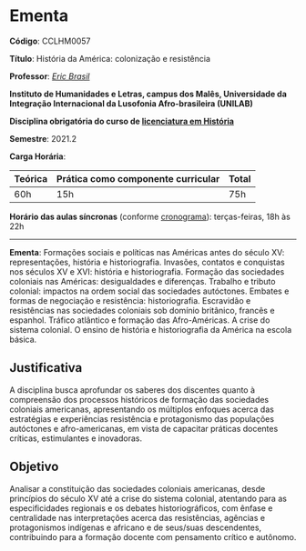# Ementa

**Código**: CCLHM0057

**Título**: História da América: colonização e resistência

**Professor**: [_Eric Brasil_](https://ericbrasiln.github.io)

**Instituto de Humanidades e Letras, campus dos Malês, Universidade da Integração Internacional da Lusofonia Afro-brasileira (UNILAB)**

**Disciplina obrigatória do curso de [licenciatura em História](http://historia.males.unilab.edu.br/)**

**Semestre**: 2021.2

**Carga Horária**:

| Teórica | Prática como componente curricular | Total |
| :------ | :---------------------------------- | :---- |
| 60h     | 15h                                 | 75h   |

**Horário das aulas síncronas** (conforme [cronograma](2_1_cronograma.ipynb)): terças-feiras, 18h às 22h

***

**Ementa**: Formações sociais e políticas nas Américas antes do século XV: representações, história e historiografia. Invasões, contatos e conquistas nos séculos XV e XVI: história e historiografia. Formação das sociedades coloniais nas Américas: desigualdades e diferenças. Trabalho e tributo colonial: impactos na ordem social das sociedades autóctones. Embates e formas de negociação e resistência: historiografia. Escravidão e resistências nas sociedades coloniais sob domínio britânico, francês e espanhol. Tráfico atlântico e formação das Afro-Américas. A crise do sistema colonial. O ensino de história e historiografia da América na escola básica.

## Justificativa

A disciplina busca aprofundar os saberes dos discentes quanto à compreensão dos processos históricos de formação das sociedades coloniais americanas, apresentando os múltiplos enfoques acerca das estratégias e experiências resistência e protagonismo das populações autóctones e afro-americanas, em vista de capacitar práticas docentes críticas, estimulantes e inovadoras.

## Objetivo

Analisar a constituição das sociedades coloniais americanas, desde princípios do século XV até a crise do sistema colonial, atentando para as especificidades regionais e os debates historiográficos, com ênfase e centralidade nas interpretações acerca das resistências, agências e protagonismos indígenas e africano e de seus/suas descendentes, contribuindo para a formação docente com pensamento crítico e autônomo.